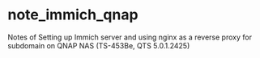 # note_immich_qnap
Notes of Setting up Immich server and using nginx as a reverse proxy for subdomain on QNAP NAS (TS-453Be, QTS 5.0.1.2425)
